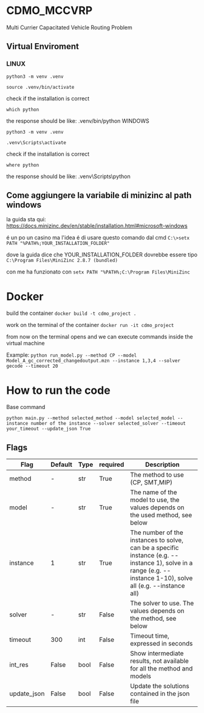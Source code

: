 # CDMO_MCCVRP
Multi Currier Capacitated Vehicle Routing Problem

## Virtual Enviroment

### LINUX

```python3 -m venv .venv```

```source .venv/bin/activate```

check if the installation is correct

```which python```

the response should be like: .venv/bin/python
WINDOWS

```python3 -m venv .venv```

```.venv\Scripts\activate```

check if the installation is correct

```where python```

the response should be like: .venv\Scripts\python

## Come aggiungere la variabile di minizinc al path windows

la guida sta qui: https://docs.minizinc.dev/en/stable/installation.html#microsoft-windows

é un po un casino ma l'idea é di usare questo comando dal cmd
```C:\>setx PATH "%PATH%;YOUR_INSTALLATION_FOLDER"```

dove la guida dice che YOUR_INSTALLATION_FOLDER dovrebbe essere tipo ```C:\Program Files\MiniZinc 2.8.7 (bundled)```

con me ha funzionato con ```setx PATH "%PATH%;C:\Program Files\MiniZinc```


# Docker

build the container
```docker build -t cdmo_project .```

work on the terminal of the container
```docker run -it cdmo_project```

from now on the terminal opens and we can execute commands inside the virtual machine

Example: 
```python run_model.py --method CP --model Model_A_gc_corrected_changedoutput.mzn --instance 1,3,4 --solver gecode --timeout 20```

# How to run the code 

Base command 

```python main.py --method selected_method --model selected_model --instance number of the instance --solver selected_solver --timeout your_timeout --update_json True```

## Flags
| Flag   | Default | Type | required | Description |
|--------|---------|------|----------| ----------- |
| method      | -       | str  | True     | The method to use (CP, SMT,MIP) |
| model       | -       | str  | True     | The name of the model to use, the values depends on the used method, see below |
| instance    | 1       | str  | True     | The number of the instances to solve, can be a specific instance (e.g. --instance 1), solve in a range (e.g. --instance 1-10), solve all (e.g. --instance all) |
| solver      | -       | str  | False    | The solver to use. The values depends on the method, see below |
| timeout     | 300     | int  | False    | Timeout time, expressed in seconds |   
| int_res     | False   | bool | False    | Show intermediate results, not available for all the method and models |  
| update_json | False   | bool | False    | Update the solutions contained in the json file |   




